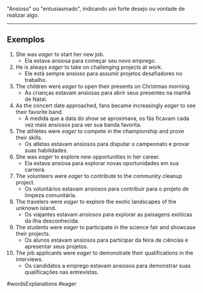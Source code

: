 "Ansioso" ou  "entusiasmado", indicando um forte desejo ou vontade de realizar algo.

---
## Exemplos

1. She was _eager_ to start her new job.
	- Ela estava ansiosa para começar seu novo emprego.
2. He is always _eager_ to take on challenging projects at work.
	- Ele está sempre ansioso para assumir projetos desafiadores no trabalho.
3. The children were _eager_ to open their presents on Christmas morning.
	- As crianças estavam ansiosas para abrir seus presentes na manhã de Natal.
4. As the concert date approached, fans became increasingly _eager_ to see their favorite band.
	- À medida que a data do show se aproximava, os fãs ficavam cada vez mais ansiosos para ver sua banda favorita.
5. The athletes were _eager_ to compete in the championship and prove their skills.
	- Os atletas estavam ansiosos para disputar o campeonato e provar suas habilidades.
6. She was _eager_ to explore new opportunities in her career.
	- Ela estava ansiosa para explorar novas oportunidades em sua carreira.
7. The volunteers were _eager_ to contribute to the community cleanup project.
	- Os voluntários estavam ansiosos para contribuir para o projeto de limpeza comunitária.
8. The travelers were _eager_ to explore the exotic landscapes of the unknown island.
	- Os viajantes estavam ansiosos para explorar as paisagens exóticas da ilha desconhecida.
9. The students were _eager_ to participate in the science fair and showcase their projects.
	- Os alunos estavam ansiosos para participar da feira de ciências e apresentar seus projetos.
10. The job applicants were _eager_ to demonstrate their qualifications in the interviews.
	- Os candidatos a emprego estavam ansiosos para demonstrar suas qualificações nas entrevistas.

#wordsExplanations 
#eager